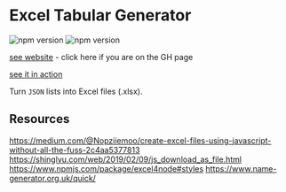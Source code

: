 # Excel Tabular Generator

![npm version](https://badge.fury.io/js/%40nexys%2Ftabular.svg)
![npm version](https://img.shields.io/npm/v/@nexys/tabular.svg)

[see website](https://nexysweb.github.io/tabular-excel) - click here if you are on the GH page

[see it in action](/build)

Turn `JSON` lists into Excel files (.xlsx).

## Resources
https://medium.com/@Nopziiemoo/create-excel-files-using-javascript-without-all-the-fuss-2c4aa5377813
https://shinglyu.com/web/2019/02/09/js_download_as_file.html
https://www.npmjs.com/package/excel4node#styles
https://www.name-generator.org.uk/quick/